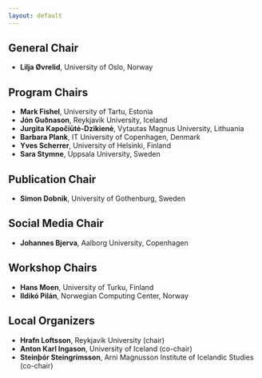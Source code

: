 ```yaml
---
layout: default
---
```


## General Chair

* **Lilja Øvrelid**, University of Oslo, Norway

## Program Chairs

[//]: # (**Barbara Plank**, IT University of Copenhagen, Denmark)
* **Mark Fishel**, University of Tartu, Estonia
* **Jón Guðnason**, Reykjavik University, Iceland
* **Jurgita Kapočiūtė-Dzikienė**, Vytautas Magnus University, Lithuania
* **Barbara Plank**, IT University of Copenhagen, Denmark
* **Yves Scherrer**, University of Helsinki, Finland
* **Sara Stymne**, Uppsala University, Sweden

## Publication Chair

* **Simon Dobnik**, University of Gothenburg, Sweden

## Social Media Chair

* **Johannes Bjerva**, Aalborg University, Copenhagen

## Workshop Chairs

* **Hans Moen**, University of Turku, Finland
* **Ildikó Pilán**, Norwegian Computing Center, Norway


## Local Organizers

* **Hrafn Loftsson**, Reykjavik University (chair)
* **Anton Karl Ingason**, University of Iceland (co-chair)
* **Steinþór Steingrímsson**, Arni Magnusson Institute of Icelandic Studies (co-chair)

